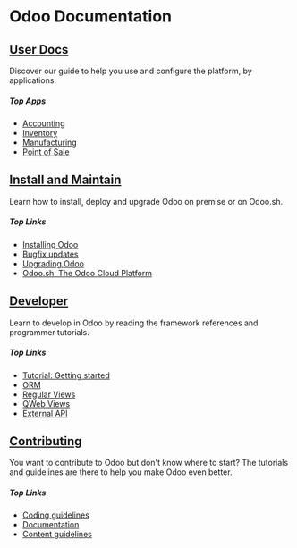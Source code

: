 # Odoo Documentation

## [User Docs](applications.html)

Discover our guide to help you use and configure the platform, by
applications.

##### Top Apps

  * [ Accounting ](applications/finance/accounting.html)
  * [ Inventory ](applications/inventory_and_mrp/inventory.html)
  * [ Manufacturing ](applications/inventory_and_mrp/manufacturing.html)
  * [ Point of Sale ](applications/sales/point_of_sale.html)

## [Install and Maintain](administration.html)

Learn how to install, deploy and upgrade Odoo on premise or on Odoo.sh.

##### Top Links

  * [ Installing Odoo ]( administration/deployment/install.html )
  * [ Bugfix updates ](administration/maintain/update.html)
  * [ Upgrading Odoo ](administration/upgrade.html)
  * [ Odoo.sh: The Odoo Cloud Platform ](administration/odoo_sh/overview/introduction.html)

## [Developer](developer.html)

Learn to develop in Odoo by reading the framework references and programmer
tutorials.

##### Top Links

  * [ Tutorial: Getting started ](developer/tutorials/getting_started.html)
  * [ ORM ](developer/reference/backend/orm.html)
  * [ Regular Views ](developer/reference/backend/views.html)
  * [ QWeb Views ](developer/reference/frontend/qweb.html)
  * [ External API ](developer/api/external_api.html)

## [Contributing](contributing.html)

You want to contribute to Odoo but don't know where to start? The tutorials
and guidelines are there to help you make Odoo even better.

##### Top Links

  * [ Coding guidelines ](contributing/development/coding_guidelines.html)
  * [ Documentation ](contributing/documentation.html)
  * [ Content guidelines ](contributing/documentation/content_guidelines.html)

